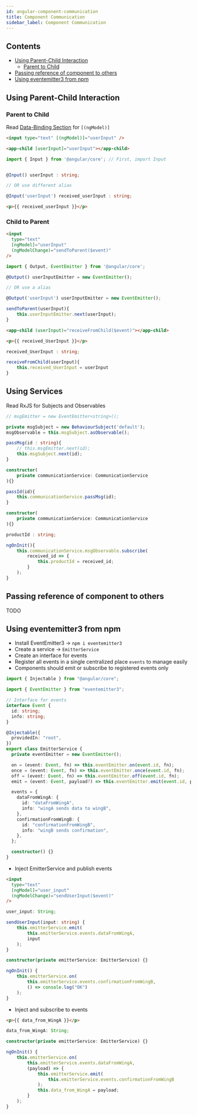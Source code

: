 ```yaml
---
id: angular-component-communication
title: Component Communication
sidebar_label: Component Communication
---
```


## Contents <!-- omit in toc -->

- [Using Parent-Child Interaction](#using-parent-child-interaction)
  - [Parent to Child](#parent-to-child)
- [Passing reference of component to others](#passing-reference-of-component-to-others)
- [Using eventemitter3 from npm](#using-eventemitter3-from-npm)

## Using Parent-Child Interaction

### Parent to Child

Read [Data-Binding Section](angular-data-binding) for `[(ngModel)]`

```html filename="Parent.HTML"
<input type="text" [(ngModel)]="userInput" />

<app-child [userInput]="userInput"></app-child>
```

```ts filename="Child.TS"
import { Input } from '@angular/core'; // First, import Input


@Input() userInput : string;

// OR use different alias

@Input('userInput') received_userInput : string;
```

```html filename="Child.HTML"
<p>{{ received_userInput }}</p>
```

### Child to Parent

```html filename="Child.HTML"
<input
  type="text"
  [ngModel]="userInput"
  (ngModelChange)="sendToParent($event)"
/>
```

```ts filename="Child.TS"
import { Output, EventEmitter } from '@angular/core';

@Output() userInputEmitter = new EventEmitter();

// OR use a alias

@Output('userInput') userInputEmitter = new EventEmitter();

sendToParent(userInput){
    this.userInputEmitter.next(userInput);
}
```

```html filename="Parent.HTML"
<app-child (userInput)="receiveFromChild($event)"></app-child>

<p>{{ received_UserInput }}</p>
```

```ts filename="Parent.TS"
received_UserInput : string;

receiveFromChild(userInput){
    this.received_UserInput = userInput
}
```

## Using Services

Read RxJS for Subjects and Observables

```ts filename="CommunicationService"
// msgEmitter = new EventEmitter<string>();

private msgSubject = new BehaviourSubject('default');
msgObservable = this.msgSubject.asObservable();

passMsg(id : string){
    // this.msgEmitter.next(id);
    this.msgSubject.next(id);
}
```

```ts filename="SenderComponent"
constructor(
    private communicationService: CommunicationService
){}

passId(id){
    this.communicationService.passMsg(id);
}
```

```ts filename="ReceiverComponent"
constructor(
    private communicationService: CommunicationService
){}

productId : string;

ngOnInit(){
    this.communicationService.msgObservable.subscribe(
        received_id => {
            this.productId = received_id;
        }
    );
}
```

## Passing reference of component to others

TODO

## Using eventemitter3 from npm

- Install EventEmitter3 &rarr; `npm i eventemitter3`
- Create a service &rarr; `EmitterService`
- Create an interface for events
- Register all events in a single centralized place `events` to manage easily
- Components should emit or subscribe to registered events only

```ts filename="EmitterService"
import { Injectable } from "@angular/core";

import { EventEmitter } from "eventemitter3";

// Interface for events
interface Event {
  id: string;
  info: string;
}

@Injectable({
  providedIn: "root",
})
export class EmitterService {
  private eventEmitter = new EventEmitter();

  on = (event: Event, fn) => this.eventEmitter.on(event.id, fn);
  once = (event: Event, fn) => this.eventEmitter.once(event.id, fn);
  off = (event: Event, fn) => this.eventEmitter.off(event.id, fn);
  emit = (event: Event, payload?) => this.eventEmitter.emit(event.id, payload);

  events = {
    dataFromWingA: {
      id: "dataFromWingA",
      info: "wingA sends data to wingB",
    },
    confirmationFromWingB: {
      id: "confirmationFromWingB",
      info: "wingB sends confirmation",
    },
  };

  constructor() {}
}
```

- Inject EmitterService and publish events

```html filename="WingA.HTML"
<input
  type="text"
  [ngModel]="user_input"
  (ngModelChange)="sendUserInput($event)"
/>
```

```ts filename="WingA.TS"
user_input: String;

sendUserInput(input: string) {
    this.emitterService.emit(
        this.emitterService.events.dataFromWingA,
        input
    );
}

constructor(private emitterService: EmitterService) {}

ngOnInit() {
    this.emitterService.on(
        this.emitterService.events.confirmationFromWingB,
        () => console.log("OK")
    );
}
```

- Inject and subscribe to events

```html filename="WingB.HTML"
<p>{{ data_from_WingA }}</p>
```

```ts filename="WingB.TS"
data_from_WingA: String;

constructor(private emitterService: EmitterService) {}

ngOnInit() {
    this.emitterService.on(
        this.emitterService.events.dataFromWingA,
        (payload) => {
            this.emitterService.emit(
                this.emitterService.events.confirmationFromWingB
            );
            this.data_from_WingA = payload;
        }
    );
}
```
